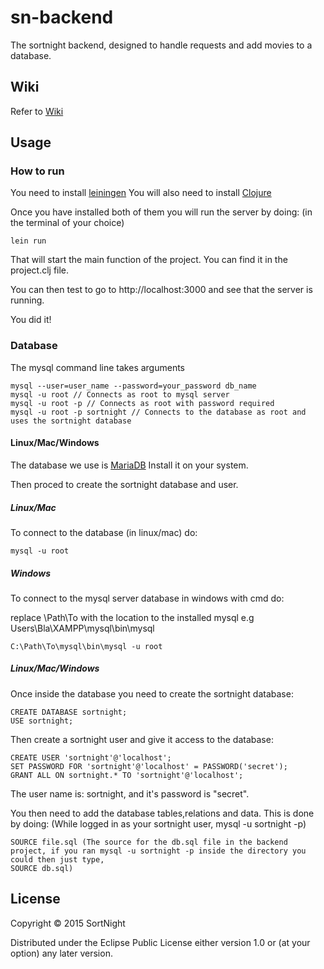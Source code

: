 # sn-backend

The sortnight backend, designed to handle requests and add movies to a database.

## Wiki
Refer to [Wiki](https://github.com/Fruitschinpo/sn-backend/wiki)

## Usage

### How to run
You need to install [leiningen](http://leiningen.org/)
You will also need to install [Clojure](http://clojure.org/getting_started)

Once you have installed both of them you will run the server by doing:
(in the terminal of your choice)
```
lein run
```
That will start the main function of the project. You can find it in the project.clj file.

You can then test to go to http://localhost:3000 and see that the server is running.

You did it!

### Database
The mysql command line takes arguments
```
mysql --user=user_name --password=your_password db_name
mysql -u root // Connects as root to mysql server
mysql -u root -p // Connects as root with password required
mysql -u root -p sortnight // Connects to the database as root and uses the sortnight database
```

#### Linux/Mac/Windows
The database we use is [MariaDB](https://mariadb.org/) Install it on your system.

Then proced to create the sortnight database and user.
##### Linux/Mac
To connect to the database (in linux/mac) do:
```
mysql -u root
```
##### Windows
To connect to the mysql server database in windows with cmd do:

replace \Path\To with the location to the installed mysql
e.g Users\Bla\XAMPP\mysql\bin\mysql
```
C:\Path\To\mysql\bin\mysql -u root
```

##### Linux/Mac/Windows
Once inside the database you need to create the sortnight database:
```
CREATE DATABASE sortnight; 
USE sortnight;
```

Then create a sortnight user and give it access to the database:
```
CREATE USER 'sortnight'@'localhost';
SET PASSWORD FOR 'sortnight'@'localhost' = PASSWORD('secret');
GRANT ALL ON sortnight.* TO 'sortnight'@'localhost';
```

The user name is: sortnight, and it's password is "secret".

You then need to add the database tables,relations and data. This is done by doing:
(While logged in as your sortnight user, mysql -u sortnight -p)
```
SOURCE file.sql (The source for the db.sql file in the backend project, if you ran mysql -u sortnight -p inside the directory you could then just type,
SOURCE db.sql)
```

## License

Copyright © 2015 SortNight

Distributed under the Eclipse Public License either version 1.0 or (at
your option) any later version. 
